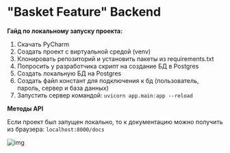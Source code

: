 # "Basket Feature" Backend
**Гайд по локальному запуску проекта:**
1) Скачать PyCharm
2) Создать проект с виртуальной средой (venv)
3) Клонировать репозиторий и установить пакеты из requirements.txt
4) Попросить у разработчика скрипт на создание БД в Postgres
5) Создать локальную БД на Postgres
6) Создать файл констант для подключения к бд (пользователь, пароль, сервер и база данных)
7) Запустить сервер командой:
``uvicorn app.main:app --reload``

**Методы API**

Если проект был запущен локально, то к документацию можно получить из браузера: `localhost:8000/docs`

![img](https://sun9-west.userapi.com/sun9-40/s/v1/ig2/dgoYGNEpGDie7qxJfWWjySRyP2lDy-v8W8MVBnOSAcQhR43OIoaCgs6DJL2hzNnBKHr5-x-bq6uP35jq0ZPoEixm.jpg?size=623x845&quality=96&type=album)
